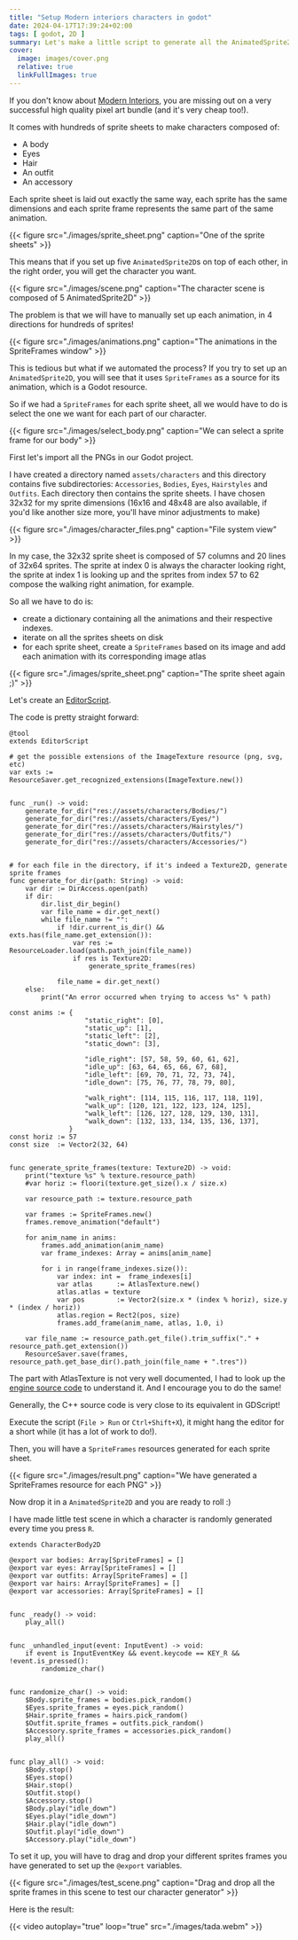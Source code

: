 ```yaml
---
title: "Setup Modern interiors characters in godot"
date: 2024-04-17T17:39:24+02:00
tags: [ godot, 2D ]
summary: Let's make a little script to generate all the AnimatedSprite2Ds from LimeZu's widely successful asset pack in Godot.
cover:
  image: images/cover.png
  relative: true
  linkFullImages: true
---
```


If you don't know about [Modern Interiors](https://limezu.itch.io/moderninteriors),
you are missing out on a very successful high quality pixel art bundle (and it's very cheap too!).

It comes with hundreds of sprite sheets to make characters composed of:

- A body
- Eyes
- Hair
- An outfit
- An accessory

Each sprite sheet is laid out exactly the same way, each sprite has the same dimensions and each sprite frame represents
the same part of the same animation.

{{< figure src="./images/sprite_sheet.png" caption="One of the sprite sheets" >}}

This means that if you set up five `AnimatedSprite2D`s on top of each other, in the right order, you will get the
character you want.

{{< figure src="./images/scene.png" caption="The character scene is composed of 5 AnimatedSprite2D" >}}

The problem is that we will have to manually set up each animation, in 4 directions for hundreds of sprites!

{{< figure src="./images/animations.png" caption="The animations in the SpriteFrames window" >}}

This is tedious but what if we automated the process?
If you try to set up an `AnimatedSprite2D`, you will see that it uses `SpriteFrames` as a source for its animation,
which is a Godot resource.

So if we had a `SpriteFrames` for each sprite sheet, all we would have to do is select the one we want for each part of
our character.

{{< figure src="./images/select_body.png" caption="We can select a sprite frame for our body" >}}

First let's import all the PNGs in our Godot project.

I have created a directory named `assets/characters` and this directory contains five
subdirectories: `Accessories`, `Bodies`, `Eyes`, `Hairstyles` and `Outfits`.
Each directory then contains the sprite sheets. I have chosen 32x32 for my sprite dimensions (16x16 and 48x48 are also
available, if you'd like another size more, you'll have minor adjustments to make)

{{< figure src="./images/character_files.png" caption="File system view" >}}

In my case, the 32x32 sprite sheet is composed of 57 columns and 20 lines of 32x64 sprites.
The sprite at index 0 is always the character looking right, the sprite at index 1 is looking up and the sprites from
index 57 to 62 compose the walking right animation, for example.

So all we have to do is:

- create a dictionary containing all the animations and their respective indexes.
- iterate on all the sprites sheets on disk
- for each sprite sheet, create a `SpriteFrames` based on its image and add each animation with its corresponding image
  atlas

{{< figure src="./images/sprite_sheet.png" caption="The sprite sheet again ;)" >}}

Let's create an [EditorScript](https://docs.godotengine.org/en/stable/classes/class_editorscript.html).

The code is pretty straight forward:

```gdscript
@tool
extends EditorScript

# get the possible extensions of the ImageTexture resource (png, svg, etc)
var exts := ResourceSaver.get_recognized_extensions(ImageTexture.new())


func _run() -> void:
    generate_for_dir("res://assets/characters/Bodies/")
    generate_for_dir("res://assets/characters/Eyes/")
    generate_for_dir("res://assets/characters/Hairstyles/")
    generate_for_dir("res://assets/characters/Outfits/")
    generate_for_dir("res://assets/characters/Accessories/")


# for each file in the directory, if it's indeed a Texture2D, generate sprite frames
func generate_for_dir(path: String) -> void:
    var dir := DirAccess.open(path)
    if dir:
        dir.list_dir_begin()
        var file_name = dir.get_next()
        while file_name != "":
            if !dir.current_is_dir() && exts.has(file_name.get_extension()):
                var res := ResourceLoader.load(path.path_join(file_name))
                if res is Texture2D:
                    generate_sprite_frames(res)

            file_name = dir.get_next()
    else:
        print("An error occurred when trying to access %s" % path)

const anims := {
                   "static_right": [0],
                   "static_up": [1],
                   "static_left": [2],
                   "static_down": [3],

                   "idle_right": [57, 58, 59, 60, 61, 62],
                   "idle_up": [63, 64, 65, 66, 67, 68],
                   "idle_left": [69, 70, 71, 72, 73, 74],
                   "idle_down": [75, 76, 77, 78, 79, 80],

                   "walk_right": [114, 115, 116, 117, 118, 119],
                   "walk_up": [120, 121, 122, 123, 124, 125],
                   "walk_left": [126, 127, 128, 129, 130, 131],
                   "walk_down": [132, 133, 134, 135, 136, 137],
               }
const horiz := 57
const size  := Vector2(32, 64)


func generate_sprite_frames(texture: Texture2D) -> void:
    print("texture %s" % texture.resource_path)
    #var horiz := floori(texture.get_size().x / size.x)

    var resource_path := texture.resource_path

    var frames := SpriteFrames.new()
    frames.remove_animation("default")

    for anim_name in anims:
        frames.add_animation(anim_name)
        var frame_indexes: Array = anims[anim_name]

        for i in range(frame_indexes.size()):
            var index: int =  frame_indexes[i]
            var atlas      := AtlasTexture.new()
            atlas.atlas = texture
            var pos        := Vector2(size.x * (index % horiz), size.y * (index / horiz))
            atlas.region = Rect2(pos, size)
            frames.add_frame(anim_name, atlas, 1.0, i)

    var file_name := resource_path.get_file().trim_suffix("." + resource_path.get_extension())
    ResourceSaver.save(frames, resource_path.get_base_dir().path_join(file_name + ".tres"))
```

The part with AtlasTexture is not very well documented, I had to look up
the [engine source code](https://github.com/godotengine/godot/blob/6dd4a687972fbb53e53aba008cc4fbea2c87d6af/editor/plugins/sprite_frames_editor_plugin.cpp#L297-L300)
to understand it. And I encourage you to do the same!

Generally, the C++ source code is very close to its equivalent in GDScript!

Execute the script (`File > Run` or `Ctrl+Shift+X`), it might hang the editor for a short while (it has a lot of work to
do!).

Then, you will have a `SpriteFrames` resources generated for each sprite sheet.

{{< figure src="./images/result.png" caption="We have generated a SpriteFrames resource for each PNG" >}}

Now drop it in a `AnimatedSprite2D` and you are ready to roll :)

I have made little test scene in which a character is randomly generated every time you press `R`.

```gdscript
extends CharacterBody2D

@export var bodies: Array[SpriteFrames] = []
@export var eyes: Array[SpriteFrames] = []
@export var outfits: Array[SpriteFrames] = []
@export var hairs: Array[SpriteFrames] = []
@export var accessories: Array[SpriteFrames] = []


func _ready() -> void:
    play_all()


func _unhandled_input(event: InputEvent) -> void:
    if event is InputEventKey && event.keycode == KEY_R && !event.is_pressed():
        randomize_char()


func randomize_char() -> void:
    $Body.sprite_frames = bodies.pick_random()
    $Eyes.sprite_frames = eyes.pick_random()
    $Hair.sprite_frames = hairs.pick_random()
    $Outfit.sprite_frames = outfits.pick_random()
    $Accessory.sprite_frames = accessories.pick_random()
    play_all()


func play_all() -> void:
    $Body.stop()
    $Eyes.stop()
    $Hair.stop()
    $Outfit.stop()
    $Accessory.stop()
    $Body.play("idle_down")
    $Eyes.play("idle_down")
    $Hair.play("idle_down")
    $Outfit.play("idle_down")
    $Accessory.play("idle_down")
```

To set it up, you will have to drag and drop your different sprites frames you have generated to set up the `@export`
variables.

{{< figure src="./images/test_scene.png" caption="Drag and drop all the sprite frames in this scene to test our character generator" >}}

Here is the result:

{{< video autoplay="true" loop="true" src="./images/tada.webm" >}}

